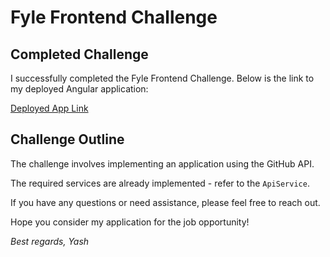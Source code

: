 # Fyle Frontend Challenge

## Completed Challenge

I successfully completed the Fyle Frontend Challenge. Below is the link to my deployed Angular application:

[Deployed App Link](https://yash-code-craft.github.io/fyle-internship-challenge-23/)

## Challenge Outline

The challenge involves implementing an application using the GitHub API.

The required services are already implemented - refer to the `ApiService`.


If you have any questions or need assistance, please feel free to reach out.

Hope you consider my application for the job opportunity!

*Best regards,*
*Yash*
